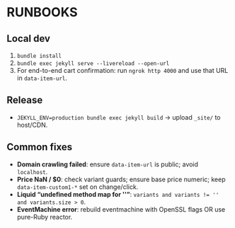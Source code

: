 # RUNBOOKS

## Local dev
1. `bundle install`
2. `bundle exec jekyll serve --livereload --open-url`
3. For end-to-end cart confirmation: run `ngrok http 4000` and use that URL in `data-item-url`.

## Release
- `JEKYLL_ENV=production bundle exec jekyll build` → upload `_site/` to host/CDN.

## Common fixes
- **Domain crawling failed**: ensure `data-item-url` is public; avoid `localhost`.
- **Price NaN / $0**: check variant guards; ensure base price numeric; keep `data-item-custom1-*` set on change/click.
- **Liquid “undefined method map for ''”**: `variants and variants != '' and variants.size > 0`.
- **EventMachine error**: rebuild eventmachine with OpenSSL flags OR use pure-Ruby reactor.